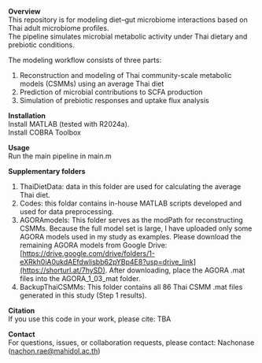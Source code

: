 **Overview**   
This repository is for modeling diet–gut microbiome interactions based on Thai adult microbiome profiles.  
The pipeline simulates microbial metabolic activity under Thai dietary and prebiotic conditions.  

The modeling workflow consists of three parts:  
1. Reconstruction and modeling of Thai community-scale metabolic models (CSMMs) using an average Thai diet  
2. Prediction of microbial contributions to SCFA production  
3. Simulation of prebiotic responses and uptake flux analysis  

**Installation**  
Install MATLAB (tested with R2024a).  
Install COBRA Toolbox  

**Usage**  
Run the main pipeline in main.m

**Supplementary folders**
1. ThaiDietData: data in this folder are used for calculating the average Thai diet.
2. Codes: this foldar contains in-house MATLAB scripts developed and used for data preprocessing.
3. AGORAmodels: This folder serves as the modPath for reconstructing CSMMs. Because the full model set is large, I have uploaded only some AGORA models used in my study as examples. Please download the remaining AGORA models from Google Drive: [https://drive.google.com/drive/folders/1-eXRkh0iA0ukdAEfdwlisbb62pYBp4E8?usp=drive_link](https://shorturl.at/7hySD). After downloading, place the AGORA .mat files into the AGORA_1_03_mat folder.
4. BackupThaiCSMMs: This folder contains all 86 Thai CSMM .mat files generated in this study (Step 1 results).
   
**Citation**  
If you use this code in your work, please cite: TBA

**Contact**  
For questions, issues, or collaboration requests, please contact: Nachonase (nachon.rae@mahidol.ac.th)
